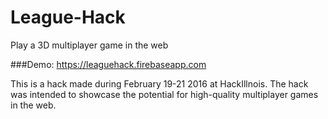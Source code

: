 # League-Hack
Play a 3D multiplayer game in the web

###Demo: https://leaguehack.firebaseapp.com

This is a hack made during February 19-21 2016 at HackIllnois. The hack was intended to showcase the potential for high-quality multiplayer games in the web.


